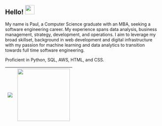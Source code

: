 ## Hello! <img src="https://www.ptd3v.dev/wp-content/uploads/wave.gif" width="30px" height="30px" />
My name is Paul, a Computer Science graduate with an MBA, seeking a software engineering career. My experience spans data analysis, business management, strategy, development, and operations. I aim to leverage my broad skillset, background in web development and digital infrastructure with my passion for machine learning and data analytics to transition towards full time software engineering.

Proficient in Python, SQL, AWS, HTML, and CSS.

| <img align="center" src="https://github-readme-stats.vercel.app/api?username=ptd3v&show_icons=true&hide=prs&rank_icon=github&hide_border=true"> | <img align="center" height="170px" src="https://github-readme-stats.vercel.app/api/top-langs/?username=ptd3v&layout=compact&size_weight=0.5&count_weight=0.5&hide_border=true" /> |
| ------------- | ------------- |
